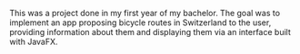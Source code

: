 This was a project done in my first year of my bachelor. The goal was to implement an app proposing bicycle routes in Switzerland to the user, providing information about them
and displaying them via an interface built with JavaFX.

